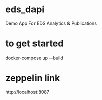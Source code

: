 # eds_dapi
Demo App For EDS Analytics &amp; Publications

# to get started
docker-compose up --build

# zeppelin link
http://localhost:8087

